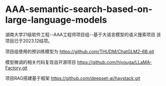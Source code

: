 # AAA-semantic-search-based-on-large-language-models
湖南大学21级软件工程--AAA工程师项目组--基于大语言模型的语义搜索项目
该项目已于2023.12结项。

项目组使用的预训练模型为 https://github.com/THUDM/ChatGLM2-6B.git

模型微调的相关代码复现自开源项目 https://github.com/hiyouga/LLaMA-Factory.git

项目RAG搭建基于框架 https://github.com/deepset-ai/haystack.git
